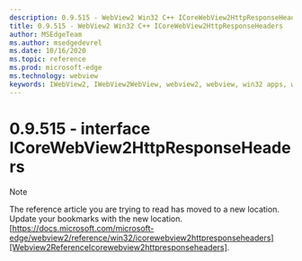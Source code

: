 ```yaml
---
description: 0.9.515 - WebView2 Win32 C++ ICoreWebView2HttpResponseHeaders
title: 0.9.515 - WebView2 Win32 C++ ICoreWebView2HttpResponseHeaders
author: MSEdgeTeam
ms.author: msedgedevrel
ms.date: 10/16/2020
ms.topic: reference
ms.prod: microsoft-edge
ms.technology: webview
keywords: IWebView2, IWebView2WebView, webview2, webview, win32 apps, win32, edge, ICoreWebView2, ICoreWebView2Controller, browser control, edge html
---
```


# 0.9.515 - interface ICoreWebView2HttpResponseHeaders 

> [!NOTE]
> The reference article you are trying to read has moved to a new location.  
> Update your bookmarks with the new location.  
> [https://docs.microsoft.com/microsoft-edge/webview2/reference/win32/icorewebview2httpresponseheaders][Webview2ReferenceIcorewebview2httpresponseheaders].  

[Webview2ReferenceIcorewebview2httpresponseheaders]: /microsoft-edge/webview2/reference/win32/icorewebview2httpresponseheaders "interface ICoreWebView2HttpResponseHeaders | Microsoft Docs"
